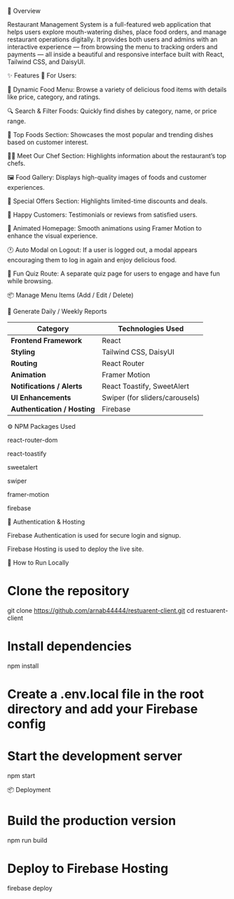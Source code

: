 🧾 Overview

Restaurant Management System is a full-featured web application that helps users explore mouth-watering dishes, place food orders, and manage restaurant operations digitally.
It provides both users and admins with an interactive experience — from browsing the menu to tracking orders and payments — all inside a beautiful and responsive interface built with React, Tailwind CSS, and DaisyUI.

✨ Features
🍕 For Users:

🥗 Dynamic Food Menu: Browse a variety of delicious food items with details like price, category, and ratings.

🔍 Search & Filter Foods: Quickly find dishes by category, name, or price range.

🌟 Top Foods Section: Showcases the most popular and trending dishes based on customer interest.

👨‍🍳 Meet Our Chef Section: Highlights information about the restaurant’s top chefs.

🖼️ Food Gallery: Displays high-quality images of foods and customer experiences.

🎉 Special Offers Section: Highlights limited-time discounts and deals.

💬 Happy Customers: Testimonials or reviews from satisfied users.

🎨 Animated Homepage: Smooth animations using Framer Motion to enhance the visual experience.

🕐 Auto Modal on Logout: If a user is logged out, a modal appears encouraging them to log in again and enjoy delicious food.

🧠 Fun Quiz Route: A separate quiz page for users to engage and have fun while browsing.

📦 Manage Menu Items (Add / Edit / Delete)



🧾 Generate Daily / Weekly Reports

| Category                     | Technologies Used              |
| ---------------------------- | ------------------------------ |
| **Frontend Framework**       | React                          |
| **Styling**                  | Tailwind CSS, DaisyUI          |
| **Routing**                  | React Router                   |
| **Animation**                | Framer Motion                  |
| **Notifications / Alerts**   | React Toastify, SweetAlert     |
| **UI Enhancements**          | Swiper (for sliders/carousels) |
| **Authentication / Hosting** | Firebase                       |

⚙️ NPM Packages Used

react-router-dom

react-toastify

sweetalert

swiper

framer-motion

firebase

🔐 Authentication & Hosting

Firebase Authentication is used for secure login and signup.

Firebase Hosting is used to deploy the live site.

🚀 How to Run Locally
# Clone the repository
git clone https://github.com/arnab44444/restuarent-client.git
cd restuarent-client

# Install dependencies
npm install

# Create a .env.local file in the root directory and add your Firebase config

# Start the development server
npm start

📦 Deployment
# Build the production version
npm run build

# Deploy to Firebase Hosting
firebase deploy
